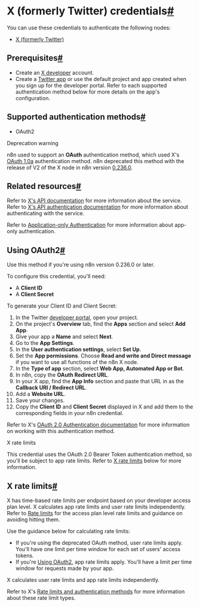 [](https://github.com/n8n-io/n8n-docs/edit/main/docs/integrations/builtin/credentials/twitter.md "Edit this page")

# X (formerly Twitter) credentials[#](#x-formerly-twitter-credentials "Permanent link")

You can use these credentials to authenticate the following nodes:

*   [X (formerly Twitter)](../../app-nodes/n8n-nodes-base.twitter/)

## Prerequisites[#](#prerequisites "Permanent link")

*   Create an [X developer](https://developer.x.com/en) account.
*   Create a [Twitter app](https://developer.x.com/en/docs/apps) or use the default project and app created when you sign up for the developer portal. Refer to each supported authentication method below for more details on the app's configuration.

## Supported authentication methods[#](#supported-authentication-methods "Permanent link")

*   OAuth2

Deprecation warning

n8n used to support an **OAuth** authentication method, which used X's [OAuth 1.0a](https://developer.x.com/en/docs/authentication/oauth-1-0a) authentication method. n8n deprecated this method with the release of V2 of the X node in n8n version [0.236.0](../../../../release-notes/0-x/#n8n02360).

## Related resources[#](#related-resources "Permanent link")

Refer to [X's API documentation](https://developer.x.com/en/docs/twitter-api) for more information about the service. Refer to [X's API authentication documentation](https://developer.x.com/en/docs/authentication/overview) for more information about authenticating with the service.

Refer to [Application-only Authentication](https://developer.twitter.com/en/docs/authentication/oauth-2-0/application-only) for more information about app-only authentication.

## Using OAuth2[#](#using-oauth2 "Permanent link")

Use this method if you're using n8n version 0.236.0 or later.

To configure this credential, you'll need:

*   A **Client ID**
*   A **Client Secret**

To generate your Client ID and Client Secret:

1.  In the Twitter [developer portal](https://developer.x.com/en/portal/dashboard), open your project.
2.  On the project's **Overview** tab, find the **Apps** section and select **Add App**.
3.  Give your app a **Name** and select **Next**.
4.  Go to the **App Settings**.
5.  In the **User authentication settings**, select **Set Up**.
6.  Set the **App permissions**. Choose **Read and write and Direct message** if you want to use all functions of the n8n X node.
7.  In the **Type of app** section, select **Web App, Automated App or Bot**.
8.  In n8n, copy the **OAuth Redirect URL**.
9.  In your X app, find the **App Info** section and paste that URL in as the **Callback URI / Redirect URL**.
10.  Add a **Website URL**.
11.  Save your changes.
12.  Copy the **Client ID** and **Client Secret** displayed in X and add them to the corresponding fields in your n8n credential.

Refer to X's [OAuth 2.0 Authentication documentation](https://developer.x.com/en/docs/authentication/oauth-2-0) for more information on working with this authentication method.

X rate limits

This credential uses the OAuth 2.0 Bearer Token authentication method, so you'll be subject to app rate limits. Refer to [X rate limits](#x-rate-limits) below for more information.

## X rate limits[#](#x-rate-limits "Permanent link")

X has time-based rate limits per endpoint based on your developer access plan level. X calculates app rate limits and user rate limits independently. Refer to [Rate limits](https://developer.x.com/en/docs/twitter-api/rate-limits) for the access plan level rate limits and guidance on avoiding hitting them.

Use the guidance below for calculating rate limits:

*   If you're using the deprecated OAuth method, user rate limits apply. You'll have one limit per time window for each set of users' access tokens.
*   If you're [Using OAuth2](#using-oauth2), app rate limits apply. You'll have a limit per time window for requests made by your app.

X calculates user rate limits and app rate limits independently.

Refer to X's [Rate limits and authentication methods](https://developer.x.com/en/docs/twitter-api/rate-limits#auth) for more information about these rate limit types.